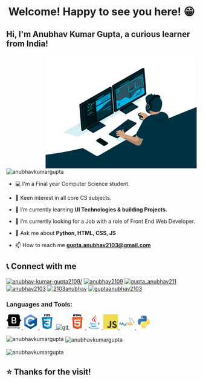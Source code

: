 <h1> <p align="center"> <b> Welcome! Happy to see you here! 😁 </p> </b> </h1>
<!-- 
<p align="center">
  <img width="600" height="500" src="https://github.com/SamarFatimaJaffri/SamarFatimaJaffri/blob/main/images/casual-life-3d-reading.png">
</p> -->

## Hi, I'm Anubhav Kumar Gupta, a curious learner from India!



<img align="right" height="300" width="400" alt="" src="https://github.com/AnubhavKumarGupta/AnubhavKumarGupta/blob/main/coder.gif" />

<p align="left"> <img src="https://komarev.com/ghpvc/?username=anubhavkumargupta&label=Profile%20views&color=0e75b6&style=flat" alt="anubhavkumargupta" /> </p>

- 💻 I'm a Final year Computer Science student.
  
- 🔭 Keen interest in all core CS subjects.

- 🌱 I’m currently learning **UI Technologies & building Projects.**
  
- 🚀 I’m currently looking for a Job with a role of Front End Web Developer.

- 💬 Ask me about **Python, HTML, CSS, JS**

- 📫 How to reach me **gupta.anubhav2103@gmail.com**

## 📞 Connect with me

<p align="left">
<a href="https://linkedin.com/in/anubhav-kumar-gupta2109/" target="blank"><img align="center" src="https://raw.githubusercontent.com/rahuldkjain/github-profile-readme-generator/master/src/images/icons/Social/linked-in-alt.svg" alt="anubhav-kumar-gupta2109/" height="30" width="40" /></a>
<a href="https://www.codechef.com/users/anubhav2109" target="blank"><img align="center" src="https://cdn.jsdelivr.net/npm/simple-icons@3.1.0/icons/codechef.svg" alt="anubhav2109" height="30" width="40" /></a>
<a href="https://www.hackerrank.com/gupta_anubhav211" target="blank"><img align="center" src="https://raw.githubusercontent.com/rahuldkjain/github-profile-readme-generator/master/src/images/icons/Social/hackerrank.svg" alt="gupta_anubhav211" height="30" width="40" /></a>
<a href="https://codeforces.com/profile/anubhav2103" target="blank"><img align="center" src="https://raw.githubusercontent.com/rahuldkjain/github-profile-readme-generator/master/src/images/icons/Social/codeforces.svg" alt="anubhav2103" height="30" width="40" /></a>
<a href="https://www.leetcode.com/2103anubhav" target="blank"><img align="center" src="https://raw.githubusercontent.com/rahuldkjain/github-profile-readme-generator/master/src/images/icons/Social/leet-code.svg" alt="2103anubhav" height="30" width="40" /></a>
<a href="https://auth.geeksforgeeks.org/user/guptaanubhav2103" target="blank"><img align="center" src="https://raw.githubusercontent.com/rahuldkjain/github-profile-readme-generator/master/src/images/icons/Social/geeks-for-geeks.svg" alt="guptaanubhav2103" height="30" width="40" /></a>
</p>

<h3 align="left">Languages and Tools:</h3>
<p align="left"> <a href="https://getbootstrap.com" target="_blank" rel="noreferrer"> <img src="https://raw.githubusercontent.com/devicons/devicon/master/icons/bootstrap/bootstrap-plain-wordmark.svg" alt="bootstrap" width="40" height="40"/> </a> <a href="https://www.cprogramming.com/" target="_blank" rel="noreferrer"> <img src="https://raw.githubusercontent.com/devicons/devicon/master/icons/c/c-original.svg" alt="c" width="40" height="40"/> </a> <a href="https://www.w3schools.com/css/" target="_blank" rel="noreferrer"> <img src="https://raw.githubusercontent.com/devicons/devicon/master/icons/css3/css3-original-wordmark.svg" alt="css3" width="40" height="40"/> </a> <a href="https://git-scm.com/" target="_blank" rel="noreferrer"> <img src="https://www.vectorlogo.zone/logos/git-scm/git-scm-icon.svg" alt="git" width="40" height="40"/> </a> <a href="https://www.w3.org/html/" target="_blank" rel="noreferrer"> <img src="https://raw.githubusercontent.com/devicons/devicon/master/icons/html5/html5-original-wordmark.svg" alt="html5" width="40" height="40"/> </a> <a href="https://www.java.com" target="_blank" rel="noreferrer"> <img src="https://raw.githubusercontent.com/devicons/devicon/master/icons/java/java-original.svg" alt="java" width="40" height="40"/> </a> <a href="https://developer.mozilla.org/en-US/docs/Web/JavaScript" target="_blank" rel="noreferrer"> <img src="https://raw.githubusercontent.com/devicons/devicon/master/icons/javascript/javascript-original.svg" alt="javascript" width="40" height="40"/> </a> <a href="https://www.mysql.com/" target="_blank" rel="noreferrer"> <img src="https://raw.githubusercontent.com/devicons/devicon/master/icons/mysql/mysql-original-wordmark.svg" alt="mysql" width="40" height="40"/> </a> <a href="https://www.python.org" target="_blank" rel="noreferrer"> <img src="https://raw.githubusercontent.com/devicons/devicon/master/icons/python/python-original.svg" alt="python" width="40" height="40"/> </a> </p>

<p><img align="left" src="https://github-readme-stats.vercel.app/api/top-langs?username=anubhavkumargupta&show_icons=true&locale=en&layout=compact" alt="anubhavkumargupta" /></p>

<p>&nbsp;<img align="center" src="https://github-readme-stats.vercel.app/api?username=anubhavkumargupta&show_icons=true&locale=en" alt="anubhavkumargupta" /></p>

<p><img align="center" src="https://github-readme-streak-stats.herokuapp.com/?user=anubhavkumargupta&" alt="anubhavkumargupta" /></p>

## ⭐ Thanks for the visit!
